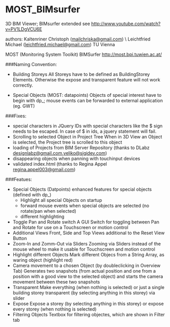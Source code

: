 MOST_BIMsurfer
==============

3D BIM Viewer; BIMsurfer extended
see http://www.youtube.com/watch?v=PV1LDgVCU6E

authors:
Kaltenriner Christoph (mailchriska@gmail.com) \\
Leichtfried Michael (leichtfried.michael@gmail.com)
TU Vienna

MOST (Monitoring System Toolkit) BIMSurfer 
http://most.bpi.tuwien.ac.at/

###Naming Convention:
- Building Storeys
  All Storeys have to be defined as BuildingStorey Elements. Otherwise the expose and transparent feature will not
  work correctly.
  
- Special Objects (MOST: datapoints)
  Objects of special interest have to begin with dp_; mouse events can be forwarded to external application (eg. GWT)
  
###Fixes:
- special characters in JQuery
   IDs with special characters like the $ sign needs to be escaped. In case of $ in ids, a jquery statement will fail.
- Scrolling to selected Object in Project Tree
   When in 3D View an Object is selected, the Project tree is scrolled to this object
- loading of Projects from BIM Server Repository (thanks to DLabz designlabz@gmail.com,veljko@sigidev.com)
- disappearing objects when panning with touchinput devices
- validated index.html (thanks to Regina Appel regina.appel003@gmail.com)

###Featues:
- Special Objects (Datpoints)
  enhanced features for special objects (defined with dp_)
    - Highlight all special Objects on startup
    - forward mouse events when special objects are selected (no rotate/pan when selected)
    - different highlighting	  
- Toggle Pan and Rotate switch
   A GUI Switch for toggling between Pan and Rotate for use on a Touchscreen or motion control
- Additional Views
   Front, Side and Top Views additional to the Reset View Button
- Zoom-In and Zomm-Out via Sliders
   Zooming via Sliders instead of the mouse wheel to make it usable for Touchscreen and motion control
- Highlight different Objects
   Mark different Objecs from a String Array, as waring object (highlight red)
- Camera movement to a chosen Object (by doubleclicking in Overview Tab)
   Generates two snapshots (from actual position and one from a position with a good view to
   the selected object) and starts the camera movement between these two snapshots
- Transparent 
   Make everything (when nothing is selected) or just a single building storey transparent (by
   selecting anything in this storey) via slider
- Expose
   Expose a storey (by selecting anything in this storey) or expose every storey (when nothing is
   selected)
- Filtering Objects
   Textbox for filtering objectes, which are shown in Filter tab